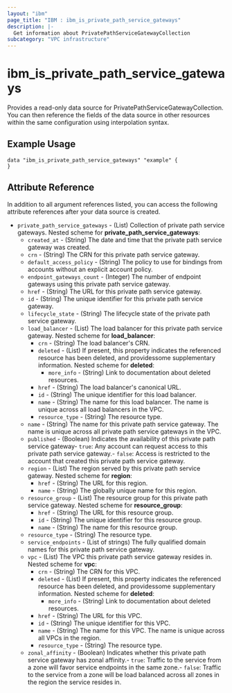 ```yaml
---
layout: "ibm"
page_title: "IBM : ibm_is_private_path_service_gateways"
description: |-
  Get information about PrivatePathServiceGatewayCollection
subcategory: "VPC infrastructure"
---
```


# ibm_is_private_path_service_gateways

Provides a read-only data source for PrivatePathServiceGatewayCollection. You can then reference the fields of the data source in other resources within the same configuration using interpolation syntax.

## Example Usage

```hcl
data "ibm_is_private_path_service_gateways" "example" {
}
```


## Attribute Reference

In addition to all argument references listed, you can access the following attribute references after your data source is created.

- `private_path_service_gateways` - (List) Collection of private path service gateways.
	Nested scheme for **private_path_service_gateways**:
	- `created_at` - (String) The date and time that the private path service gateway was created.
	- `crn` - (String) The CRN for this private path service gateway.
	- `default_access_policy` - (String) The policy to use for bindings from accounts without an explicit account policy.
	- `endpoint_gateways_count` - (Integer) The number of endpoint gateways using this private path service gateway.
	- `href` - (String) The URL for this private path service gateway.
	- `id` - (String) The unique identifier for this private path service gateway.
	- `lifecycle_state` - (String) The lifecycle state of the private path service gateway.
	- `load_balancer` - (List) The load balancer for this private path service gateway.
		Nested scheme for **load_balancer**:
		- `crn` - (String) The load balancer's CRN.
		- `deleted` - (List) If present, this property indicates the referenced resource has been deleted, and providessome supplementary information.
		Nested scheme for **deleted**:
			- `more_info` - (String) Link to documentation about deleted resources.
		- `href` - (String) The load balancer's canonical URL.
		- `id` - (String) The unique identifier for this load balancer.
		- `name` - (String) The name for this load balancer. The name is unique across all load balancers in the VPC.
		- `resource_type` - (String) The resource type.
	- `name` - (String) The name for this private path service gateway. The name is unique across all private path service gateways in the VPC.
	- `published` - (Boolean) Indicates the availability of this private path service gateway- `true`: Any account can request access to this private path service gateway.- `false`: Access is restricted to the account that created this private path service gateway.
	- `region` - (List) The region served by this private path service gateway.
	Nested scheme for **region**:
		- `href` - (String) The URL for this region.
		- `name` - (String) The globally unique name for this region.
	- `resource_group` - (List) The resource group for this private path service gateway.
		Nested scheme for **resource_group**:
		- `href` - (String) The URL for this resource group.
		- `id` - (String) The unique identifier for this resource group.
		- `name` - (String) The name for this resource group.
	- `resource_type` - (String) The resource type.
	- `service_endpoints` - (List of strings) The fully qualified domain names for this private path service gateway.
	- `vpc` - (List) The VPC this private path service gateway resides in.
		Nested scheme for **vpc**:
		- `crn` - (String) The CRN for this VPC.
		- `deleted` - (List) If present, this property indicates the referenced resource has been deleted, and providessome supplementary information.
			Nested scheme for **deleted**:
			- `more_info` - (String) Link to documentation about deleted resources.
		- `href` - (String) The URL for this VPC.
		- `id` - (String) The unique identifier for this VPC.
		- `name` - (String) The name for this VPC. The name is unique across all VPCs in the region.
		- `resource_type` - (String) The resource type.
	- `zonal_affinity` - (Boolean) Indicates whether this private path service gateway has zonal affinity.- `true`:  Traffic to the service from a zone will favor service endpoints in           the same zone.- `false`: Traffic to the service from a zone will be load balanced across all zones           in the region the service resides in.




